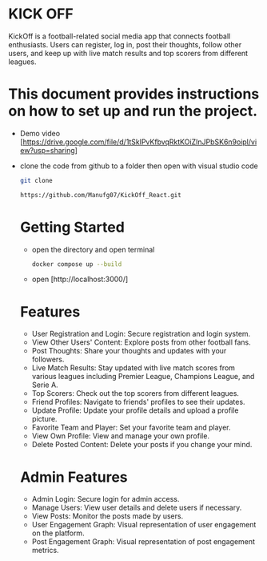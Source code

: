 # KICK OFF
KickOff is a football-related social media app that connects football enthusiasts.
Users can register, log in, post their thoughts, follow other users, and keep up with live match results and top scorers from different leagues.

# This document provides instructions on how to set up and run the project.

- Demo video
  [https://drive.google.com/file/d/1tSklPvKfbvqRktKOiZInJPbSK6n9oipl/view?usp=sharing]

- clone the code from github to a folder then open with visual studio code
  ~~~sh
  git clone
  ~~~
  ~~~sh
  https://github.com/Manufg07/KickOff_React.git
  ~~~

  # Getting Started
  - open the directory and open terminal
    ~~~sh
    docker compose up --build
    ~~~
  - open
    [http://localhost:3000/]

  # Features
  - User Registration and Login: Secure registration and login system.
  - View Other Users' Content: Explore posts from other football fans.
  - Post Thoughts: Share your thoughts and updates with your followers.
  - Live Match Results: Stay updated with live match scores from various leagues including Premier League, Champions League, and Serie A.
  - Top Scorers: Check out the top scorers from different leagues.
  - Friend Profiles: Navigate to friends' profiles to see their updates.
  - Update Profile: Update your profile details and upload a profile picture.
  - Favorite Team and Player: Set your favorite team and player.
  - View Own Profile: View and manage your own profile.
  - Delete Posted Content: Delete your posts if you change your mind.
 
  # Admin Features
  - Admin Login: Secure login for admin access.
  - Manage Users: View user details and delete users if necessary.
  - View Posts: Monitor the posts made by users.
  - User Engagement Graph: Visual representation of user engagement on the platform.
  - Post Engagement Graph: Visual representation of post engagement metrics.

